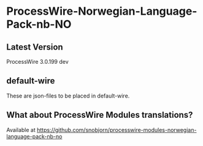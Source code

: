 # ProcessWire-Norwegian-Language-Pack-nb-NO

## Latest Version

ProcessWire 3.0.199 dev

## default-wire

These are json-files to be placed in default-wire.

## What about ProcessWire Modules translations?

Available at https://github.com/snobjorn/processwire-modules-norwegian-language-pack-nb-no
